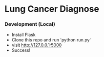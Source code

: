 # Lung Cancer Diagnose

### Development (Local)
- Install Flask
- Clone this repo and run 'python run.py'
- visit http://127.0.0.1:5000
- Success!

